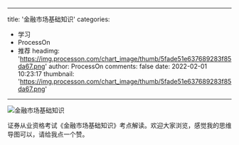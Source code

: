 
---
title: '金融市场基础知识'
categories: 
 - 学习
 - ProcessOn
 - 推荐
headimg: 'https://img.processon.com/chart_image/thumb/5fade51e637689283f85da67.png'
author: ProcessOn
comments: false
date: 2022-02-01 10:23:17
thumbnail: 'https://img.processon.com/chart_image/thumb/5fade51e637689283f85da67.png'
---

<div>   
<img class="thumb" alt="金融市场基础知识" src="https://img.processon.com/chart_image/thumb/5fade51e637689283f85da67.png" referrerpolicy="no-referrer">
<p>证券从业资格考试《金融市场基础知识》考点解读。欢迎大家浏览，感觉我的思维导图可以，请给我点一个赞。</p>  
</div>
            